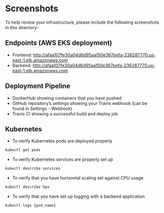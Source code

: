 # Screenshots
To help review your infrastructure, please include the following screenshots in this directory::

## Endpoints (AWS EKS deployment)
* Frontend: http://afaa107fe30a04d6d95aa150e367befa-236287770.us-east-1.elb.amazonaws.com
* Backend: http://afaa107fe30a04d6d95aa150e367befa-236287770.us-east-1.elb.amazonaws.com

## Deployment Pipeline
* DockerHub showing containers that you have pushed
* GitHub repository’s settings showing your Travis webhook (can be found in Settings - Webhook)
* Travis CI showing a successful build and deploy job

## Kubernetes
* To verify Kubernetes pods are deployed properly
```bash
kubectl get pods
```
* To verify Kubernetes services are properly set up
```bash
kubectl describe services
```
* To verify that you have horizontal scaling set against CPU usage
```bash
kubectl describe hpa
```
* To verify that you have set up logging with a backend application
```bash
kubectl logs {pod_name}
```